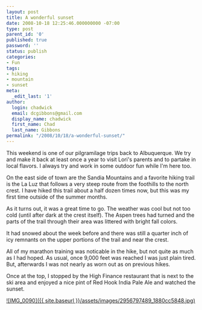 ```yaml
---
layout: post
title: A wonderful sunset
date: 2008-10-18 12:25:46.000000000 -07:00
type: post
parent_id: '0'
published: true
password: ''
status: publish
categories:
- Fun
tags:
- hiking
- mountain
- sunset
meta:
  _edit_last: '1'
author:
  login: chadwick
  email: dcgibbons@gmail.com
  display_name: chadwick
  first_name: Chad
  last_name: Gibbons
permalink: "/2008/10/18/a-wonderful-sunset/"
---
```

This weekend is one of our pilgramilage trips back to Albuquerque. We try and make it back at least once a year to visit Lori's parents and to partake in local flavors. I always try and work in some outdoor fun while I'm here too.

On the east side of town are the Sandia Mountains and a favorite hiking trail is the La Luz that follows a very steep route from the foothills to the north crest. I have hiked this trail about a half dozen times now, but this was my first time outside of the summer months.

As it turns out, it was a great time to go. The weather was cool but not too cold (until after dark at the crest itself). The Aspen trees had turned and the parts of the trail through their area was littered with bright fall colors.

It had snowed about the week before and there was still a quarter inch of icy remnants on the upper portions of the trail and near the crest.

All of my marathon training was noticable in the hike, but not quite as much as I had hoped. As usual, once 9,000 feet was reached I was just plain tired. But, afterwards I was not nearly as worn out as on previous hikes.

Once at the top, I stopped by the High Finance restaurant that is next to the ski area and enjoyed a nice pint of Red Hook India Pale Ale and watched the sunset.

[![IMG_0090]({{ site.baseurl }}/assets/images/2956797489_1880cc5848.jpg)](http://www.flickr.com/photos/26521676@N00/2956797489/ "IMG\_0090 by dcgibbons, on Flickr")

